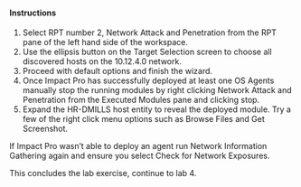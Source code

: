 #### Instructions

1. Select RPT number 2, Network Attack and Penetration from the RPT pane of the left hand side of the workspace. 
2. Use the ellipsis button on the Target Selection screen to choose all discovered hosts on the 10.12.4.0 network. 
3. Proceed with default options and finish the wizard. 
4. Once Impact Pro has successfully deployed at least one OS Agents manually stop the running modules by right clicking Network Attack and Penetration from the Executed Modules pane and clicking stop.  
5. Expand the HR-DMILLS host entity to reveal the deployed module. Try a few of the right click menu options such as Browse Files and Get Screenshot. 

If Impact Pro wasn’t able to deploy an agent run Network Information Gathering again and ensure you select Check for Network Exposures. 

This concludes the lab exercise, continue to lab 4.
 
